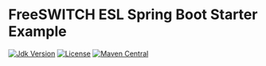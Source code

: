 # FreeSWITCH ESL Spring Boot Starter Example

[![Jdk Version](https://img.shields.io/badge/JDK-17-green.svg)](https://img.shields.io/badge/JDK-17-green.svg)
[![License](https://img.shields.io/badge/license-Apache%202-4EB1BA.svg)](https://www.apache.org/licenses/LICENSE-2.0)
[![Maven Central](https://img.shields.io/maven-central/v/link.thingscloud/freeswitch-esl-spring-boot-starter-example)](https://mvnrepository.com/artifact/link.thingscloud/freeswitch-esl-spring-boot-starter-example)


